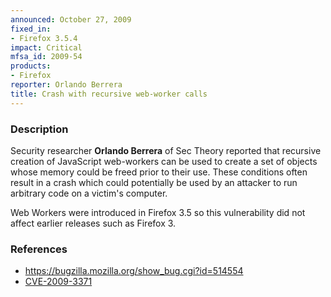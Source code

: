 ```yaml
---
announced: October 27, 2009
fixed_in:
- Firefox 3.5.4
impact: Critical
mfsa_id: 2009-54
products:
- Firefox
reporter: Orlando Berrera
title: Crash with recursive web-worker calls
---
```


<h3>Description</h3>

<p>Security researcher <strong>Orlando Berrera</strong> of Sec Theory
reported that recursive creation of JavaScript web-workers can be used
to create a set of objects whose memory could be freed prior to their
use.  These conditions often result in a crash which could potentially
be used by an attacker to run arbitrary code on a victim's
computer.</p>

<p class="note">Web Workers were introduced in Firefox 3.5 so this
vulnerability did not affect earlier releases such as Firefox 3.</p>

<h3>References</h3>

<ul>
  <li><a href="https://bugzilla.mozilla.org/show_bug.cgi?id=514554">https://bugzilla.mozilla.org/show_bug.cgi?id=514554</a></li>
  <li><a class="ex-ref" href="http://cve.mitre.org/cgi-bin/cvename.cgi?name=CVE-2009-3371">CVE-2009-3371</a></li>
</ul>




